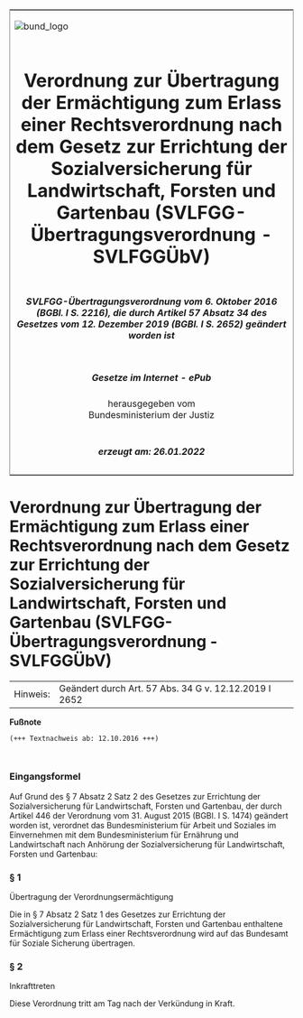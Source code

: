 <span id="DECKBLATT.html"></span>

<table border="0" frame="border" width="100%">

<tr valign="top">

<td align="left">

![bund\_logo](BfJ_2021_Web_de_de.gif)

</td>

<td align="right">

 

</td>

</tr>

<tr align="center" valign="middle">

<td colspan="2">

# Verordnung zur Übertragung der Ermächtigung zum Erlass einer Rechtsverordnung nach dem Gesetz zur Errichtung der Sozialversicherung für Landwirtschaft, Forsten und Gartenbau (SVLFGG-Übertragungsverordnung - SVLFGGÜbV)

</td>

</tr>

<tr align="center" valign="middle">

<td colspan="2">

##### SVLFGG-Übertragungsverordnung vom 6. Oktober 2016 (BGBl. I S. 2216), die durch Artikel 57 Absatz 34 des Gesetzes vom 12. Dezember 2019 (BGBl. I S. 2652) geändert worden ist

</td>

</tr>

<tr align="center" valign="middle">

<td colspan="2">

  
  

##### Gesetze im Internet - ePub  
  
herausgegeben vom  
Bundesministerium der Justiz

</td>

</tr>

<tr align="center" valign="bottom">

<td colspan="2">

  
  

##### erzeugt am: 26.01.2022

</td>

</tr>

</table>

<span id="BJNR221600016.html"></span>

# Verordnung zur Übertragung der Ermächtigung zum Erlass einer Rechtsverordnung nach dem Gesetz zur Errichtung der Sozialversicherung für Landwirtschaft, Forsten und Gartenbau (SVLFGG-Übertragungsverordnung - SVLFGGÜbV)

<div>

<div class="jnhtml">

|          |                                                       |
| -------- | ----------------------------------------------------- |
| Hinweis: | Geändert durch Art. 57 Abs. 34 G v. 12.12.2019 I 2652 |

</div>

</div>

<div>

  
**Fußnote**

<div class="jnhtml">

<div>

<div class="jurAbsatz">

  

``` 
(+++ Textnachweis ab: 12.10.2016 +++)

 
```

</div>

</div>

</div>

</div>

<span id="BJNR221600016BJNE000100000.html"></span>

### Eingangsformel  

<div>

<div class="jnhtml">

<div>

<div class="jurAbsatz">

Auf Grund des § 7 Absatz 2 Satz 2 des Gesetzes zur Errichtung der
Sozialversicherung für Landwirtschaft, Forsten und Gartenbau, der durch
Artikel 446 der Verordnung vom 31. August 2015 (BGBl. I S. 1474)
geändert worden ist, verordnet das Bundesministerium für Arbeit und
Soziales im Einvernehmen mit dem Bundesministerium für Ernährung und
Landwirtschaft nach Anhörung der Sozialversicherung für Landwirtschaft,
Forsten und Gartenbau:

</div>

</div>

</div>

</div>

<span id="BJNR221600016BJNE000201126.html"></span>

### § 1  
Übertragung der Verordnungsermächtigung

<div>

<div class="jnhtml">

<div>

<div class="jurAbsatz">

Die in § 7 Absatz 2 Satz 1 des Gesetzes zur Errichtung der
Sozialversicherung für Landwirtschaft, Forsten und Gartenbau enthaltene
Ermächtigung zum Erlass einer Rechtsverordnung wird auf das Bundesamt
für Soziale Sicherung übertragen.

</div>

</div>

</div>

</div>

<span id="BJNR221600016BJNE000300000.html"></span>

### § 2  
Inkrafttreten

<div>

<div class="jnhtml">

<div>

<div class="jurAbsatz">

Diese Verordnung tritt am Tag nach der Verkündung in Kraft.

</div>

</div>

</div>

</div>
